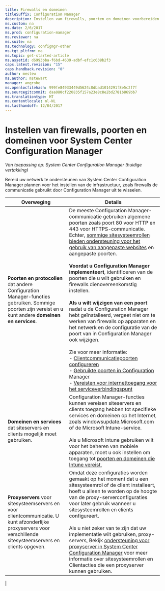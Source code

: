 ```yaml
---
title: Firewalls en domeinen
titleSuffix: Configuration Manager
description: Instellen van firewalls, poorten en domeinen voorbereiden voor System Center Configuration Manager-communicatie.
ms.custom: na
ms.date: 2/6/2017
ms.prod: configuration-manager
ms.reviewer: na
ms.suite: na
ms.technology: configmgr-other
ms.tgt_pltfrm: na
ms.topic: get-started-article
ms.assetid: d6993bba-f6bd-4639-adbf-efc1c638b2f3
caps.latest.revision: "15"
caps.handback.revision: "0"
author: mestew
ms.author: mstewart
manager: angrobe
ms.openlocfilehash: 999fe84933449d5624c8dbad1014291f8e5c2f7f
ms.sourcegitcommit: daa080cf220835f157a23e8c8e2bd2781b869bb7
ms.translationtype: MT
ms.contentlocale: nl-NL
ms.lasthandoff: 12/04/2017
---
```

# <a name="set-up-firewalls-ports-and-domains-for-system-center-configuration-manager"></a>Instellen van firewalls, poorten en domeinen voor System Center Configuration Manager

*Van toepassing op: System Center Configuration Manager (huidige vertakking)*

Bereid uw netwerk te ondersteunen van System Center Configuration Manager plannen voor het instellen van de infrastructuur, zoals firewalls de communicatie gebruikt door Configuration Manager uit te wisselen.  

|Overweging|Details|  
|-------------------|-------------|  
|**Poorten en protocollen** dat andere Configuration Manager-functies gebruiken. Sommige poorten zijn vereist en u kunt andere **domeinen en services**.|De meeste Configuration Manager-communicatie gebruiken algemene poorten zoals poort 80 voor HTTP en 443 voor HTTPS-communicatie. Echter, [sommige sitesysteemrollen bieden ondersteuning voor het gebruik van aangepaste websites](/sccm/core/plan-design/network/websites-for-site-system-servers) en aangepaste poorten.<br /><br /> **Voordat u Configuration Manager implementeert**, identificeren van de poorten die u wilt gebruiken en firewalls dienovereenkomstig instellen.<br /><br /> **Als u wilt wijzigen van een poort** nadat u de Configuration Manager hebt geïnstalleerd, vergeet niet om te werken van firewalls op apparaten en het netwerk en de configuratie van de poort van in Configuration Manager ook wijzigen.<br /><br /> Zie voor meer informatie: </br>- [Clientcommunicatiepoorten configureren](../../../core/clients/deploy/configure-client-communication-ports.md) </br>- [Gebruikte poorten in Configuration Manager](../../../core/plan-design/hierarchy/ports.md) </br>- [Vereisten voor internettoegang voor het serviceverbindingspunt](/sccm/core/servers/deploy/configure/about-the-service-connection-point#bkmk_urls)|  
|**Domeinen en services** dat siteservers en clients mogelijk moet gebruiken.|Configuration Manager-functies kunnen vereisen siteservers en clients toegang hebben tot specifieke services en domeinen op het Internet, zoals windowsupdate.Microsoft.com of de Microsoft Intune-service.<br /><br /> Als u Microsoft Intune gebruiken wilt voor het beheren van mobiele apparaten, moet u ook instellen om toegang tot [poorten en domeinen die Intune vereist.](https://docs.microsoft.com/en-us/intune/get-started/network-infrastructure-requirements-for-microsoft-intune)|  
|**Proxyservers** voor sitesysteemservers en voor clientcommunicatie. U kunt afzonderlijke proxyservers voor verschillende sitesysteemservers en clients opgeven.|Omdat deze configuraties worden gemaakt op het moment dat u een sitesysteemrol of de client installeert, hoeft u alleen te worden op de hoogte van de proxy-serverconfiguraties voor later gebruik wanneer u sitesysteemrollen en clients configureert.<br /><br /> Als u niet zeker van te zijn dat uw implementatie wilt gebruiken, proxy-servers, Bekijk [ondersteuning voor proxyserver in System Center Configuration Manager](../../../core/plan-design/network/proxy-server-support.md) voor meer informatie over sitesysteemrollen en Clientacties die een proxyserver kunnen gebruiken.|   
|  

